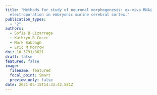 ```yaml
---
title: "Methods for study of neuronal morphogenesis: ex-vivo RNAi
  electroporation in embryonic murine cerebral cortex."
publication_types:
  - "2"
authors:
  - Sofia B Lizarraga
  - Kathryn R Coser
  - Mark Sabbagh
  - Eric M Morrow
doi: 10.3791/3621
draft: false
featured: false
image:
  filename: featured
  focal_point: Smart
  preview_only: false
date: 2021-05-15T14:33:42.581Z
---
```

